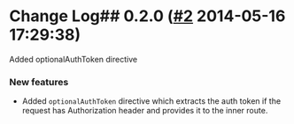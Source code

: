 # Change Log## 0.2.0 ([#2](https://git.mobcastdev.com/Platform/common-spray-auth/pull/2) 2014-05-16 17:29:38)

Added optionalAuthToken directive

### New features

- Added ```optionalAuthToken``` directive which extracts the auth token if the request has Authorization header and provides it to the inner route.

